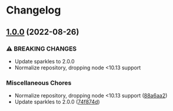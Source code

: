 # Changelog

## [1.0.0](https://www.github.com/gulpjs/has-gulplog/compare/v0.1.0...v1.0.0) (2022-08-26)


### ⚠ BREAKING CHANGES

* Update sparkles to 2.0.0
* Normalize repository, dropping node <10.13 support

### Miscellaneous Chores

* Normalize repository, dropping node <10.13 support ([88a6aa2](https://www.github.com/gulpjs/has-gulplog/commit/88a6aa2478161edc790cc6d6452482e019df3cc4))
* Update sparkles to 2.0.0 ([74f874d](https://www.github.com/gulpjs/has-gulplog/commit/74f874dabd7ddda2decb65d24d1b6b00b071aae7))
